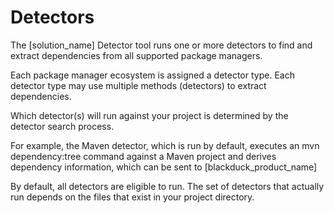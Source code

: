 # Detectors

The [solution_name] Detector tool runs one or more detectors to find and extract dependencies from all supported package managers.

Each package manager ecosystem is assigned a detector type. Each detector type may use multiple methods (detectors) to extract dependencies.

Which detector(s) will run against your project is determined by the detector search process.

For example, the Maven detector, which is run by default, executes an mvn dependency:tree command against a Maven project and derives dependency information, which can be sent to [blackduck_product_name]

By default, all detectors are eligible to run. The set of detectors that actually run depends on the files that exist in your project directory. 
